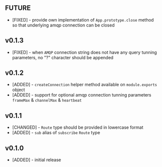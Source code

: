 
## FUTURE

* [FIXED] - provide own implementation of `App.prototype.close` method so that underlying amqp connection can be closed

## v0.1.3

* [FIXED] - when `AMQP` connection string does not have any query tunning parameters, no "?" character should be appended

## v0.1.2

* [ADDED] - `createConnection` helper method available on `module.exports` object
* [ADDED] - support for optional amqp connection tunning parameters `frameMax` & `channelMax` & `heartbeat`

## v0.1.1

* [CHANGED] - `Route` type should be provided in lowercase format
* [ADDED] - `sub` alias of `subscribe` `Route` type

## v0.1.0

* [ADDED] - initial release
